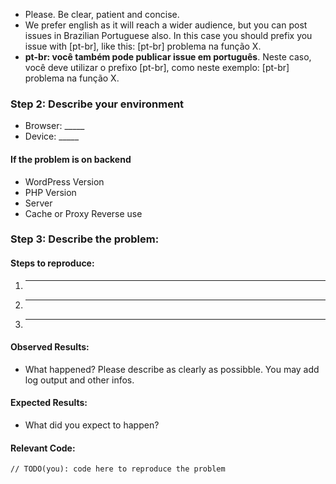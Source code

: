   * Please. Be clear, patient and concise.
  * We prefer english as it will reach a wider audience, but you can post issues in Brazilian Portuguese also. In this case you should prefix you issue with [pt-br], like this: [pt-br] problema na função X.
  * **pt-br: você também pode publicar issue em português**. Neste caso, você deve utilizar o prefixo [pt-br], como neste exemplo: [pt-br] problema na função X.

### Step 2: Describe your environment

  * Browser: _____
  * Device: _____

#### If the problem is on backend

 * WordPress Version
 * PHP Version
 * Server
 * Cache or Proxy Reverse use

### Step 3: Describe the problem:

#### Steps to reproduce:

  1. _____
  2. _____
  3. _____

#### Observed Results:

  * What happened? Please describe as clearly as possibble. You may add log output and other infos.

#### Expected Results:

  * What did you expect to happen?

#### Relevant Code:

  ```
  // TODO(you): code here to reproduce the problem
  ```
